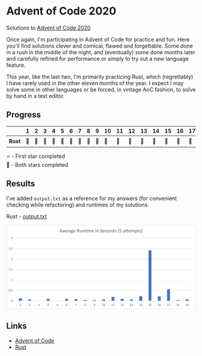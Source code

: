 # Advent of Code 2020
Solutions to [Advent of Code 2020](https://adventofcode.com/2020)

Once again, I'm participating in Advent of Code for practice and fun. Here you'll find solutions clever and comical,
flawed and forgettable. Some done in a rush in the middle of the night, and (eventually) some done months later and
carefully refined for performance or simply to try out a new language feature.

This year, like the last two, I'm primarily practicing Rust, which (regrettably) I have rarely used in the other
eleven months of the year. I expect I may solve some in other languages or be forced, in vintage AoC fashion, to solve
by hand in a text editor.

## Progress

|      |1|2|3|4|5|6|7|8|9|10|11|12|13|14|15|16|17|18|19|20|21|22|23|24|25|
|------|-|-|-|-|-|-|-|-|-|--|--|--|--|--|--|--|--|--|--|--|--|--|--|--|--|
|**Rust**|🌟|🌟|🌟|🌟|🌟|🌟|🌟|🌟|🌟|🌟|🌟|🌟|🌟|🌟|🌟|🌟|🌟|🌟|🌟|⭐|☆|🕚|☆|☆|☆|

⭐ - First star completed\
🌟 - Both stars completed

## Results
I've added `output.txt` as a reference for my answers (for convenient checking while refactoring) and runtimes of my solutions.

Rust - [output.txt](rust/output.txt)

![Average runtimes](rust/RuntimesChart.png)

## Links
* [Advent of Code](https://adventofcode.com)
* [Rust](https://www.rust-lang.org)